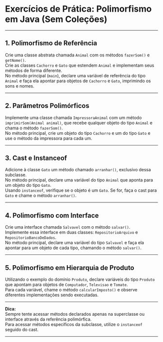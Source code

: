 # Exercícios de Prática: Polimorfismo em Java (Sem Coleções)

---

## 1. Polimorfismo de Referência

Crie uma classe abstrata chamada `Animal` com os métodos `fazerSom()` e `getNome()`.  
Crie as classes `Cachorro` e `Gato` que estendem `Animal` e implementam seus métodos de forma diferente.  
No método principal (`main`), declare uma variável de referência do tipo `Animal` e faça ela apontar para objetos de `Cachorro` e `Gato`, imprimindo os sons e nomes.

---

## 2. Parâmetros Polimórficos

Implemente uma classe chamada `ImpressoraAnimal` com um método `imprimirSom(Animal animal)`, que recebe qualquer objeto do tipo `Animal` e chama o método `fazerSom()`.  
No método principal, crie um objeto do tipo `Cachorro` e um do tipo `Gato` e use o método da impressora para cada um.

---

## 3. Cast e Instanceof

Adicione à classe `Gato` um método chamado `arranhar()`, exclusivo dessa subclasse.  
No método principal, declare uma variável do tipo `Animal` que aponta para um objeto do tipo `Gato`.  
Usando `instanceof`, verifique se o objeto é um `Gato`. Se for, faça o cast para `Gato` e chame o método `arranhar()`.

---

## 4. Polimorfismo com Interface

Crie uma interface chamada `Salvavel` com o método `salvar()`.  
Implemente essa interface em duas classes: `RepositorioArquivo` e `RepositorioBancoDeDados`.  
No método principal, declare uma variável do tipo `Salvavel` e faça ela apontar para um objeto de cada tipo, chamando o método `salvar()`.

---

## 5. Polimorfismo em Hierarquia de Produto

Utilizando o exemplo do domínio `Produto`, declare variáveis do tipo `Produto` que apontam para objetos de `Computador`, `Televisao` e `Tomate`.  
Para cada variável, chame o método `calcularImposto()` e observe diferentes implementações sendo executadas.

---

**Dica:**  
Sempre tente acessar métodos declarados apenas na superclasse ou interface através da referência polimórfica.  
Para acessar métodos específicos da subclasse, utilize o `instanceof` seguido do cast.

---